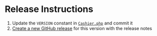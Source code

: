 # Release Instructions

1. Update the `VERSION` constant in [`Cashier.php`](./src/Cashier.php) and commit it
2. [Create a new GitHub release](https://github.com/laravel/cashier-stripe/releases/new) for this version with the release notes
